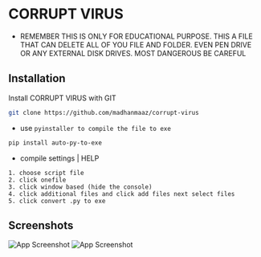 
# CORRUPT VIRUS

- REMEMBER THIS IS ONLY FOR EDUCATIONAL PURPOSE. THIS A FILE THAT CAN DELETE ALL OF YOU FILE AND FOLDER. EVEN PEN DRIVE OR ANY EXTERNAL DISK DRIVES. MOST DANGEROUS BE CAREFUL




## Installation

Install CORRUPT VIRUS with GIT

```bash
git clone https://github.com/madhanmaaz/corrupt-virus
```

- use `pyinstaller to compile the file to exe`
```bash
pip install auto-py-to-exe
```

- compile settings | HELP

```
1. choose script file
2. click onefile
3. click window based (hide the console)
4. click additional files and click add files next select files
5. click convert .py to exe
```
## Screenshots

![App Screenshot](./scr/2.png)
![App Screenshot](./scr/1.png)

